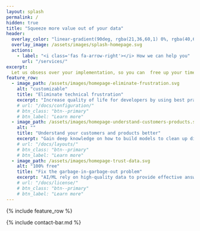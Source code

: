 ```yaml
---
layout: splash
permalink: /
hidden: true
title: "Squeeze more value out of your data"
header:
  overlay_color: "linear-gradient(90deg, rgba(21,36,60,1) 0%, rgba(40,68,113,1) 35%, rgba(59,100,165,1) 100%);"
  overlay_image: /assets/images/splash-homepage.svg
  actions:
    - label: "<i class='fas fa-arrow-right'></i> How we can help you"
      url: "/services/"
excerpt:
  Let us obsess over your implementation, so you can  free up your time to focus on winning more customers, finding hidden sources of revenue, cutting costs, and managing suppliers.
feature_row:
  - image_path: /assets/images/homepage-eliminate-frustration.svg
    alt: "customizable"
    title: "Eliminate technical frustration"
    excerpt: "Increase quality of life for developers by using best practices to optimize your model. Make business-friendly UIs for end users to save their time on daily tasks, including authoring data, filtering, searching, sorting, and managing duplicates (manual merging and splitting)."
    # url: "/docs/configuration/"
    # btn_class: "btn--primary"
    # btn_label: "Learn more"
  - image_path: /assets/images/homepage-understand-customers-products.svg
    alt: ""
    title: "Understand your customers and products better"
    excerpt: "Gain deep knowledge on how to build models to clean up dirty customer data (or clients, employees, patients, students, donors, constituents, etc.) and build complex product hierarchies that truly represent your business requirements."
    # url: "/docs/layouts/"
    # btn_class: "btn--primary"
    # btn_label: "Learn more"
  - image_path: /assets/images/homepage-trust-data.svg
    alt: "100% free"
    title: "Fix the garbage-in-garbage-out problem"
    excerpt: "AI/ML rely on high-quality data to provide effective answers. Cataloging, enriching, and consolidating your data means you can trust that accurate data is feeding your models, allowing you to make the best business decisions."
    # url: "/docs/license/"
    # btn_class: "btn--primary"
    # btn_label: "Learn more"      
---
```


{% include feature_row %}

{% include contact-bar.md %}
